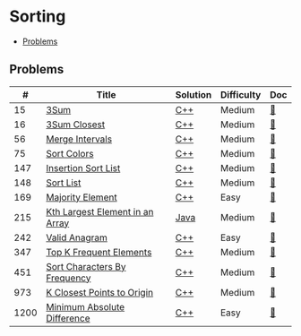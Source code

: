 # Sorting

- [Problems](#problems)

## Problems

| #   | Title | Solution | Difficulty | Doc |
| --- | ----- | -------- | ---------- | --- |
| 15 | [3Sum](https://leetcode.com/problems/3sum/) | [C++](../../code/cpp/15.cpp) | Medium | [📃](../../docs/15.%203Sum.md) |
| 16 | [3Sum Closest](https://leetcode.com/problems/3sum-closest/) | [C++](../../code/cpp/16.cpp) | Medium | [📃](../../docs/16.%203Sum%20Closest.md) |
| 56 | [Merge Intervals](https://leetcode.com/problems/merge-intervals/) | [C++](../../code/cpp/56.cpp) | Medium | [📃](../../docs/56.%20Merge%20Intervals.md) |
| 75 | [Sort Colors](https://leetcode.com/problems/sort-colors/) | [C++](../../code/cpp/75.cpp) | Medium | [📃](../../docs/75.%20Sort%20Colors.md) |
| 147 | [Insertion Sort List](https://leetcode.com/problems/insertion-sort-list/) | [C++](../../code/cpp/147.cpp) | Medium | [📃](../../docs/147.%20Insertion%20Sort%20List.md) |
| 148 | [Sort List](https://leetcode.com/problems/sort-list/) | [C++](../../code/cpp/148.cpp) | Medium | [📃](../../docs/148.%20Sort%20List.md) |
| 169 | [Majority Element](https://leetcode.com/problems/majority-element/) | [C++](../../code/cpp/169.cpp) | Easy | [📃](../../docs/169.%20Majority%20Element.md) |
| 215 | [Kth Largest Element in an Array](https://leetcode.com/problems/kth-largest-element-in-an-array/) | [Java](../../code/java/215.java) | Medium | [📃](../../docs/215.%20Kth%20Largest%20Element%20in%20an%20Array.md) |
| 242 | [Valid Anagram](https://leetcode.com/problems/valid-anagram/) | [C++](../../code/cpp/242.cpp) | Easy | [📃](../../docs/242.%20Valid%20Anagram.md) |
| 347 | [Top K Frequent Elements](https://leetcode.com/problems/top-k-frequent-elements/) | [C++](../../code/cpp/347.cpp) | Medium | [📃](../../docs/347.%20Top%20K%20Frequent%20Elements.md) |
| 451 | [Sort Characters By Frequency](https://leetcode.com/problems/sort-characters-by-frequency/) | [C++](../../code/cpp/451.cpp) | Medium | [📃](../../docs/451.%20Sort%20Characters%20By%20Frequency.md) |
| 973 | [K Closest Points to Origin](https://leetcode.com/problems/k-closest-points-to-origin/) | [C++](../../code/cpp/973.cpp) | Medium | [📃](../../docs/973.%20K%20Closest%20Points%20to%20Origin.md) |
| 1200 | [Minimum Absolute Difference](https://leetcode.com/problems/minimum-absolute-difference/) | [C++](../../code/cpp/1200.cpp) | Easy | [📃](../../docs/1200.%20Minimum%20Absolute%20Difference.md) |
